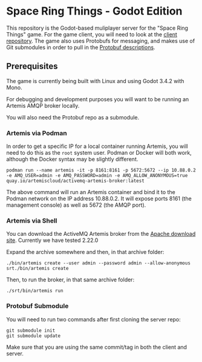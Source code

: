 # Space Ring Things - Godot Edition
This repository is the Godot-based muliplayer server for the "Space Ring Things"
game. For the game client, you will need to look at the [client
repository](https://github.com/redhat-gamedev/srt-godot-client). The game also
uses Protobufs for messaging, and makes use of Git submodules in order to pull
in the [Protobuf descriptions](https://github.com/redhat-gamedev/srt-protobufs).

## Prerequisites
The game is currently being built with Linux and using Godot 3.4.2 with Mono.

For debugging and development purposes you will want to be running an Artemis
AMQP broker locally. 

You will also need the Protobuf repo as a submodule.

### Artemis via Podman
In order to get a specific IP for a local container running
Artemis, you will need to do this as the `root` system user. Podman or Docker 
will both work, although the Docker syntax may be slightly different.

```
podman run --name artemis -it -p 8161:8161 -p 5672:5672 --ip 10.88.0.2 -e AMQ_USER=admin -e AMQ_PASSWORD=admin -e AMQ_ALLOW_ANONYMOUS=true quay.io/artemiscloud/activemq-artemis-broker:latest
```

The above command will run an Artemis container and bind it to the Podman
network on the IP address 10.88.0.2. It will expose ports 8161 (the management
console) as well as 5672 (the AMQP port). 

### Artemis via Shell
You can download the ActiveMQ Artemis broker from the [Apache download site](https://activemq.apache.org/components/artemis/download/). Currently we have tested 2.22.0

Expand the archive somewhere and then, in that archive folder:

```
./bin/artemis create --user admin --password admin --allow-anonymous srt./bin/artemis create
```

Then, to run the broker, in that same archive folder:

```
./srt/bin/artemis run
```

### Protobuf Submodule
You will need to run two commands after first cloning the server repo:

```
git submodule init
git submodule update
```

Make sure that you are using the same commit/tag in both the client and server.